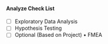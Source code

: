 #### Analyze Check List

- [ ] Exploratory Data Analysis
- [ ] Hypothesis Testing
- [ ] Optional (Based on Project)
• FMEA
